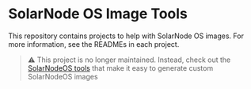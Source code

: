 # SolarNode OS Image Tools

This repository contains projects to help with SolarNode OS images.
For more information, see the READMEs in each project.

> :warning: This project is no longer maintained. Instead, check out the 
> [SolarNodeOS tools](https://github.com/SolarNetwork/solarnode-os-images/tree/master/debian) that
> make it easy to generate custom SolarNodeOS images
